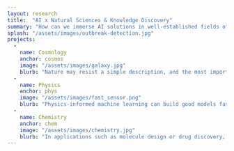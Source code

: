 ```yaml
---
layout: research
title:  "AI x Natural Sciences & Knowledge Discovery"
summary: "How can we immerse AI solutions in well-established fields of science and engineering to benefit them from the promise of AI? Automation can increase throughput and efficiency of processing vast amounts of data that informs scientific thinking. Assisted discovery can accelerate the scientific process. Among many interesting challenges that occur at the intersection of AI and fundamental sciences is the need to bridge the gap between data-driven policy and empirical science. Natural sciences evolve as our collective understanding of the universe increases, therefore it is important to ensure that AI can leverage this ever-increasing knowledge. We wish for it to be able to absorb it in its native declarative form while still being able to corroborate and contextualize these fundamental concepts using the currently prevalent AI process of learning from data."
splash: "/assets/images/outbreak-detection.jpg"
projects:
  - 
    name: Cosmology
    anchor: cosmos
    image: "/assets/images/galaxy.jpg"
    blurb: "Nature may resist a simple description, and the most important discoveries of the next century may be complex theories with countless variables and parameters. The era of big data opens up a promising new approach to scientific discovery. We develop statistical and machine learning methods for using observed and simulated data to advance cosmology. For instance, Bayesian Optimization based active-learning methods can accelerate both the execution of the cosmological simulations and the search for best-fitting parameters that describe the observed data. Many cosmology and other science applications require AI methods that can operate on complex objects such as functions, distributions, sets, or point clouds. The goal of this line of our work is to make fundamental contributions in machine learning, statistics, and cosmology, and then apply them to other natural sciences."
  -
    name: Physics
    anchor: phys
    image: "/assets/images/fast_sensor.png"
    blurb: "Physics-informed machine learning can build good models faster and/or with less evidence from data. Auton Lab works with physicists to make fundamental contributions to physical science, ranging from reinforcement learning for plasma control policies in nuclear fusion to high fidelity synthetic data generation governed by the laws of physics."
  -
    name: Chemistry
    anchor: chem
    image: "/assets/images/chemistry.jpg"
    blurb: "In applications such as molecule design or drug discovery, it is desirable to have an algorithm which recommends new candidate molecules based on the results of past tests. The resulting molecules first need to be synthesized and then tested for objective properties. Auton Lab developed ChemBO, a Bayesian optimization framework for generating and optimizing organic molecules for desired molecular properties."
---
```



<!-- Notes
Cosmology
Blurb for cosmology taken from Barnabas' final project report https://www.osti.gov/servlets/purl/1572709

Physics
Info on RL for plasma control from Viraj's thesis proposal https://www.ri.cmu.edu/event/on-sample-efficient-reinforcement-learning-for-nuclear-fusion/
It seems like the first half of the work with LLNL should fall under this fundamental physics x ML category, and the second half falls under radiation safety
-->
